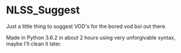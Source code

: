 # NLSS_Suggest
Just a little thing to suggest VOD's for the bored vod boi out there.

Made in Python 3.6.2 in about 2 hours using very unforgivable syntax, maybe I'll clean it later.
